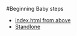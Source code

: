 #Beginning
Baby steps
* [index.html from above](https://codefromjames.github.io/Booterstown/)
* [Standlone](https://codefromjames.github.io/Booterstown/standalone.html)


